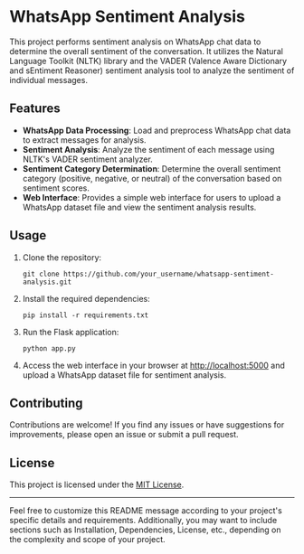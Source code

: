 
# WhatsApp Sentiment Analysis

This project performs sentiment analysis on WhatsApp chat data to determine the overall sentiment of the conversation. It utilizes the Natural Language Toolkit (NLTK) library and the VADER (Valence Aware Dictionary and sEntiment Reasoner) sentiment analysis tool to analyze the sentiment of individual messages.

## Features

- **WhatsApp Data Processing**: Load and preprocess WhatsApp chat data to extract messages for analysis.
- **Sentiment Analysis**: Analyze the sentiment of each message using NLTK's VADER sentiment analyzer.
- **Sentiment Category Determination**: Determine the overall sentiment category (positive, negative, or neutral) of the conversation based on sentiment scores.
- **Web Interface**: Provides a simple web interface for users to upload a WhatsApp dataset file and view the sentiment analysis results.

## Usage

1. Clone the repository:

   ```
   git clone https://github.com/your_username/whatsapp-sentiment-analysis.git
   ```

2. Install the required dependencies:

   ```
   pip install -r requirements.txt
   ```

3. Run the Flask application:

   ```
   python app.py
   ```

4. Access the web interface in your browser at [http://localhost:5000](http://localhost:5000) and upload a WhatsApp dataset file for sentiment analysis.

## Contributing

Contributions are welcome! If you find any issues or have suggestions for improvements, please open an issue or submit a pull request.

## License

This project is licensed under the [MIT License](LICENSE).

---

Feel free to customize this README message according to your project's specific details and requirements. Additionally, you may want to include sections such as Installation, Dependencies, License, etc., depending on the complexity and scope of your project.
